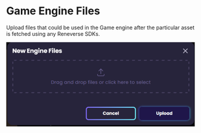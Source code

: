 # Game Engine Files

Upload files that could be used in the Game engine after the particular asset is fetched using any Reneverse SDKs.

![](<../../.gitbook/assets/image (8).png>)







